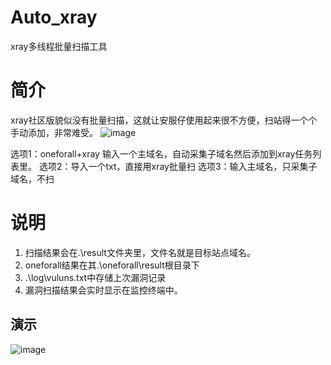 # Auto_xray
xray多线程批量扫描工具
# 简介
xray社区版貌似没有批量扫描，这就让安服仔使用起来很不方便，扫站得一个个手动添加，非常难受。
![image](https://z3.ax1x.com/2021/10/26/55XwCj.png)

选项1：oneforall+xray 输入一个主域名，自动采集子域名然后添加到xray任务列表里。
选项2：导入一个txt，直接用xray批量扫
选项3：输入主域名，只采集子域名，不扫

# 说明
1. 扫描结果会在.\result文件夹里，文件名就是目标站点域名。
2. oneforall结果在其.\oneforall\result根目录下
3. .\log\vuluns.txt中存储上次漏洞记录
4. 漏洞扫描结果会实时显示在监控终端中。
## 演示

![image](https://z3.ax1x.com/2021/10/26/5Ig9w6.gif)
